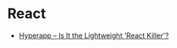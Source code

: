# React

- [Hyperapp – Is It the Lightweight 'React Killer'?](https://blog.asayer.io/hyperapp-is-it-the-lightweight-react-killer)
